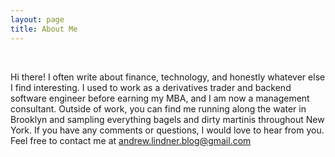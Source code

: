 ```yaml
---
layout: page
title: About Me
---
```

<br>

Hi there! I often write about finance, technology, and honestly whatever else I find interesting. I used to work as a derivatives trader and backend software engineer before earning my MBA, and I am now a management consultant. Outside of work, you can find me running along the water in Brooklyn and sampling everything bagels and dirty martinis throughout New York. If you have any comments or questions, I would love to hear from you. Feel free to contact me at andrew.lindner.blog@gmail.com
